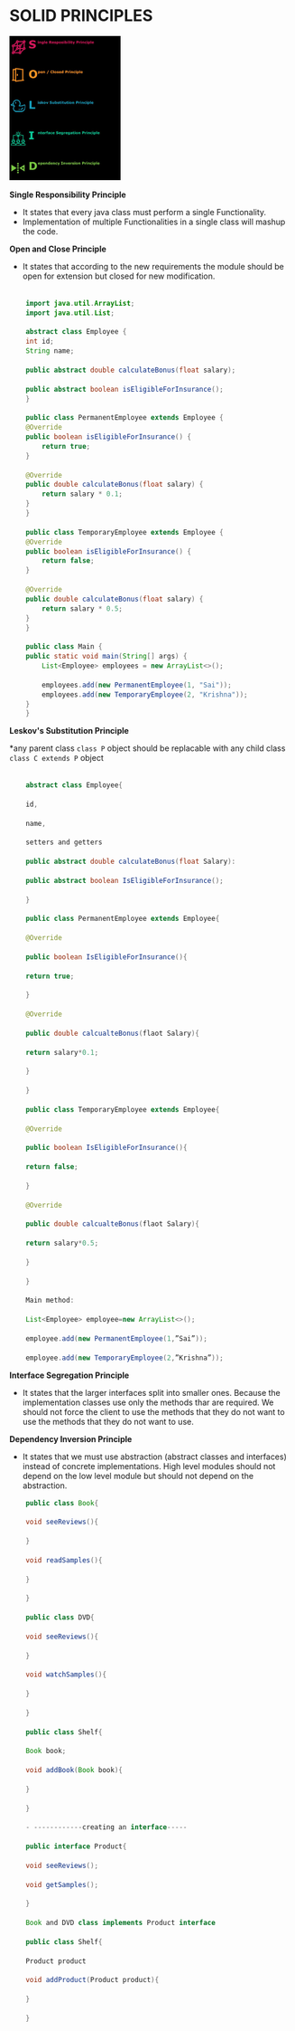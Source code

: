 # SOLID PRINCIPLES

![images.png](images.png)


**Single Responsibility Principle**

* It states that every java class must perform a single Functionality. 
* Implementation of multiple Functionalities in a single class will mashup the code.

**Open and Close Principle**

* It states that according to the new requirements the module should be open for extension but closed for new modification.



```java

    import java.util.ArrayList;
    import java.util.List;

    abstract class Employee {
    int id;
    String name;
  
    public abstract double calculateBonus(float salary);

    public abstract boolean isEligibleForInsurance();
    }

    public class PermanentEmployee extends Employee {
    @Override
    public boolean isEligibleForInsurance() {
        return true;
    }

    @Override
    public double calculateBonus(float salary) {
        return salary * 0.1;
    }
    }

    public class TemporaryEmployee extends Employee {
    @Override
    public boolean isEligibleForInsurance() {
        return false;
    }

    @Override
    public double calculateBonus(float salary) {
        return salary * 0.5;
    }
    }

    public class Main {
    public static void main(String[] args) {
        List<Employee> employees = new ArrayList<>();

        employees.add(new PermanentEmployee(1, "Sai"));
        employees.add(new TemporaryEmployee(2, "Krishna"));
    }
    }
```    

**Leskov's Substitution Principle**

*any parent class `class P` object should be replacable with any child class `class C extends P` object

```java

    abstract class Employee{

    id,

    name,

    setters and getters

    public abstract double calculateBonus(float Salary):

    public abstract boolean IsEligibleForInsurance();

    }

    public class PermanentEmployee extends Employee{

    @Override

    public boolean IsEligibleForInsurance(){

    return true;

    }

    @Override

    public double calcualteBonus(flaot Salary){

    return salary*0.1;

    }

    }

    public class TemporaryEmployee extends Employee{

    @Override

    public boolean IsEligibleForInsurance(){

    return false;

    }

    @Override

    public double calcualteBonus(flaot Salary){

    return salary*0.5;

    }

    }

    Main method:

    List<Employee> employee=new ArrayList<>();

    employee.add(new PermanentEmployee(1,”Sai”));

    employee.add(new TemporaryEmployee(2,”Krishna”));
```

**Interface Segregation Principle**

* It states that the larger interfaces split into smaller ones. Because the implementation classes use only the methods thar are required. We should not force the client to use the methods that they do not want to use the methods that they do not want to use.

**Dependency Inversion Principle**

* It states that we must use abstraction (abstract classes and interfaces) instead of concrete implementations. High level modules should not depend on the low level module but should not depend on the abstraction.


```java
    public class Book{

    void seeReviews(){

    }

    void readSamples(){

    }

    }

    public class DVD{

    void seeReviews(){

    }

    void watchSamples(){

    }

    }

    public class Shelf{

    Book book;

    void addBook(Book book){

    }

    }

    - ------------creating an interface-----

    public interface Product{

    void seeReviews();

    void getSamples();

    }

    Book and DVD class implements Product interface

    public class Shelf{

    Product product

    void addProduct(Product product){

    }

    }
``` 